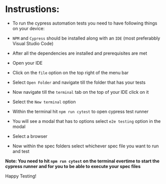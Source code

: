 # Instrustions:
- To run the cypress automation tests you need to have following things on your device:
- `NPM` and `Cypress` should be installed along with an `IDE` (most preferabbly Visual Studio Code)

- After all the dependencies are installed and prerequisites are met
-  Open your IDE
- Click on the `file` option on the top right of the menu bar
- Select `Open Folder` and navigate till the folder that has your tests
- Now navigate till the `terminal` tab on the top of your IDE click on it
- Select the `New terminal` option
- Within the terminal hit `npm run cytest` to open cypress test runner
- You will see a modal that has to options select `e2e testing` option in the modal
- Select a browser
- Now within the spec folders select whichever spec file you want to run and test

**Note:  You need to hit `npm run cytest` on the terminal evertime to start the cypress runner and for you to be able to execute your spec files**


Happy Testing!
